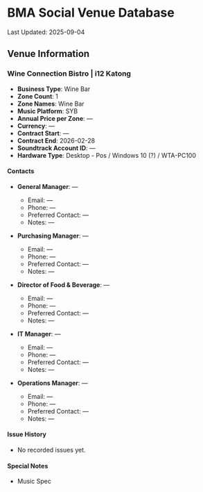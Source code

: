 # BMA Social Venue Database

Last Updated: 2025-09-04

## Venue Information

### Wine Connection Bistro | i12 Katong
- **Business Type**: Wine Bar
- **Zone Count**: 1
- **Zone Names**: Wine Bar
- **Music Platform**: SYB
- **Annual Price per Zone**: —
- **Currency**: —
- **Contract Start**: —
- **Contract End**: 2026-02-28
- **Soundtrack Account ID**: —
- **Hardware Type**: Desktop - Pos / Windows 10 (?) / WTA-PC100

#### Contacts
- **General Manager**: —
  - Email: —
  - Phone: —
  - Preferred Contact: —
  - Notes: —

- **Purchasing Manager**: —
  - Email: —
  - Phone: —
  - Preferred Contact: —
  - Notes: —

- **Director of Food & Beverage**: —
  - Email: —
  - Phone: —
  - Preferred Contact: —
  - Notes: —

- **IT Manager**: —
  - Email: —
  - Phone: —
  - Preferred Contact: —
  - Notes: —

- **Operations Manager**: —
  - Email: —
  - Phone: —
  - Preferred Contact: —
  - Notes: —

#### Issue History
- No recorded issues yet.

#### Special Notes
- Music Spec
